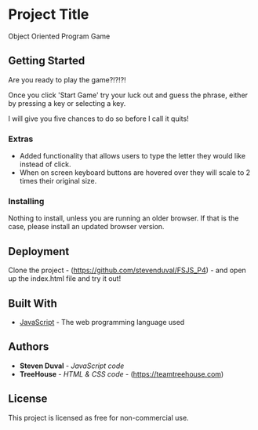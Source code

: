 # Project Title

Object Oriented Program Game

## Getting Started
Are you ready to play the game?!?!?!  

Once you click 'Start Game' try your luck out and guess the phrase, either by pressing a key or selecting a key.  

I will give you five chances to do so before I call it quits!  

### Extras

* Added functionality that allows users to type the letter they would like instead of click.
* When on screen keyboard buttons are hovered over they will scale to 2 times their original size.

### Installing

Nothing to install, unless you are running an older browser.  If that is the case, please install an updated browser version.

## Deployment

Clone the project - (https://github.com/stevenduval/FSJS_P4) -  and open up the index.html file and try it out!

## Built With

* [JavaScript](https://developer.mozilla.org/en-US/docs/Web/JavaScript) - The web programming language used

## Authors

* **Steven Duval** - *JavaScript code*
* **TreeHouse** - *HTML & CSS code* - (https://teamtreehouse.com)

## License

This project is licensed as free for non-commercial use.